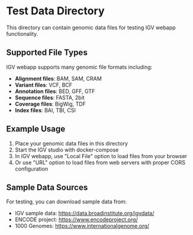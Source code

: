 # Test Data Directory

This directory can contain genomic data files for testing IGV webapp functionality.

## Supported File Types

IGV webapp supports many genomic file formats including:

- **Alignment files**: BAM, SAM, CRAM
- **Variant files**: VCF, BCF  
- **Annotation files**: BED, GFF, GTF
- **Sequence files**: FASTA, 2bit
- **Coverage files**: BigWig, TDF
- **Index files**: BAI, TBI, CSI

## Example Usage

1. Place your genomic data files in this directory
2. Start the IGV studio with docker-compose
3. In IGV webapp, use "Local File" option to load files from your browser
4. Or use "URL" option to load files from web servers with proper CORS configuration

## Sample Data Sources

For testing, you can download sample data from:
- IGV sample data: https://data.broadinstitute.org/igvdata/
- ENCODE project: https://www.encodeproject.org/
- 1000 Genomes: https://www.internationalgenome.org/